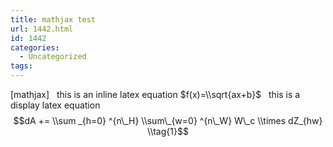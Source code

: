 ```yaml
---
title: mathjax test
url: 1442.html
id: 1442
categories:
  - Uncategorized
tags:
---
```


\[mathjax\]   this is an inline latex equation $f(x)=\\sqrt{ax+b}$   this is a display latex equation$$dA += \\sum _{h=0} ^{n\_H} \\sum\_{w=0} ^{n\_W} W\_c \\times dZ_{hw} \\tag{1}$$